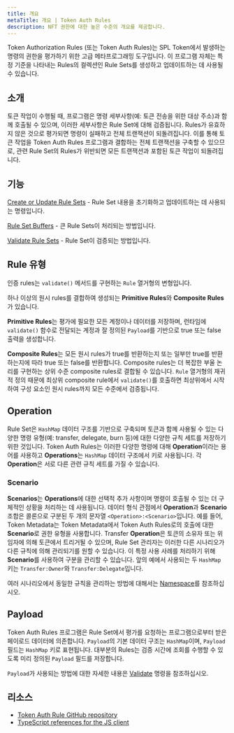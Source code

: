 ```yaml
---
title: 개요
metaTitle: 개요 | Token Auth Rules
description: NFT 권한에 대한 높은 수준의 개요를 제공합니다.
---
```

Token Authorization Rules (또는 Token Auth Rules)는 SPL Token에서 발생하는 명령의 권한을 평가하기 위한 고급 메타프로그래밍 도구입니다. 이 프로그램 자체는 특정 기준을 나타내는 Rules의 컬렉션인 Rule Sets를 생성하고 업데이트하는 데 사용될 수 있습니다.

## 소개
토큰 작업이 수행될 때, 프로그램은 명령 세부사항(예: 토큰 전송을 위한 대상 주소)과 함께 호출될 수 있으며, 이러한 세부사항은 Rule Set에 대해 검증됩니다. Rules가 유효하지 않은 것으로 평가되면 명령이 실패하고 전체 트랜잭션이 되돌려집니다. 이를 통해 토큰 작업을 Token Auth Rules 프로그램과 결합하는 전체 트랜잭션을 구축할 수 있으므로, 관련 Rule Set의 Rules가 위반되면 모든 트랜잭션과 포함된 토큰 작업이 되돌려집니다.

## 기능

[Create or Update Rule Sets](/token-auth-rules/create-or-update) - Rule Set 내용을 초기화하고 업데이트하는 데 사용되는 명령입니다.

[Rule Set Buffers](/token-auth-rules/buffers) - 큰 Rule Sets이 처리되는 방법입니다.

[Validate Rule Sets](/token-auth-rules/validate) - Rule Set이 검증되는 방법입니다.

## Rule 유형
인증 rules는 `validate()` 메서드를 구현하는 `Rule` 열거형의 변형입니다.

하나 이상의 원시 rules를 결합하여 생성되는 **Primitive Rules**와 **Composite Rules**가 있습니다.

**Primitive Rules**는 평가에 필요한 모든 계정이나 데이터를 저장하며, 런타임에 `validate()` 함수로 전달되는 계정과 잘 정의된 `Payload`를 기반으로 true 또는 false 출력을 생성합니다.

**Composite Rules**는 모든 원시 rules가 true를 반환하는지 또는 일부만 true를 반환하는지에 따라 true 또는 false를 반환합니다. Composite rules는 더 복잡한 부울 논리를 구현하는 상위 수준 composite rules로 결합될 수 있습니다. `Rule` 열거형의 재귀적 정의 때문에 최상위 composite rule에서 `validate()`를 호출하면 최상위에서 시작하여 구성 요소인 원시 rules까지 모든 수준에서 검증됩니다.

## Operation
Rule Set은 `HashMap` 데이터 구조를 기반으로 구축되며 토큰과 함께 사용될 수 있는 다양한 명령 유형(예: transfer, delegate, burn 등)에 대한 다양한 규칙 세트를 저장하기 위한 것입니다. Token Auth Rules는 이러한 다양한 명령에 대해 **Operation**이라는 용어를 사용하고 **Operations**는 `HashMap` 데이터 구조에서 키로 사용됩니다. 각 **Operation**은 서로 다른 관련 규칙 세트를 가질 수 있습니다.

### Scenario
**Scenarios**는 **Operations**에 대한 선택적 추가 사항이며 명령이 호출될 수 있는 더 구체적인 상황을 처리하는 데 사용됩니다. 데이터 형식 관점에서 **Operation**과 **Scenario** 조합은 콜론으로 구분된 두 개의 문자열 `<Operation>:<Scenario>`입니다. 예를 들어, Token Metadata는 Token Metadata에서 Token Auth Rules로의 호출에 대한 **Scenario**로 권한 유형을 사용합니다. Transfer **Operation**은 토큰의 소유자 또는 위임자에 의해 토큰에서 트리거될 수 있으며, Rule Set 관리자는 이러한 다른 시나리오가 다른 규칙에 의해 관리되기를 원할 수 있습니다. 이 특정 사용 사례를 처리하기 위해 **Scenario**를 사용하여 구분을 관리할 수 있습니다. 앞의 예에서 사용되는 두 `HashMap` 키는 `Transfer:Owner`와 `Transfer:Delegate`입니다.

여러 시나리오에서 동일한 규칙을 관리하는 방법에 대해서는 [Namespace](/token-auth-rules/primitive-rules/namespace)를 참조하십시오.

## Payload
Token Auth Rules 프로그램은 Rule Set에서 평가를 요청하는 프로그램으로부터 받은 페이로드 데이터에 의존합니다. `Payload`의 기본 데이터 구조는 `HashMap`이며, `Payload` 필드는 `HashMap` 키로 표현됩니다. 대부분의 Rules는 검증 시간에 조회를 수행할 수 있도록 미리 정의된 `Payload` 필드를 저장합니다.

`Payload`가 사용되는 방법에 대한 자세한 내용은 [Validate](/token-auth-rules/validate) 명령을 참조하십시오.

## 리소스

- [Token Auth Rule GitHub repository](https://github.com/metaplex-foundation/mpl-token-auth-rules)
- [TypeScript references for the JS client](https://mpl-token-auth-rules.typedoc.metaplex.com/)